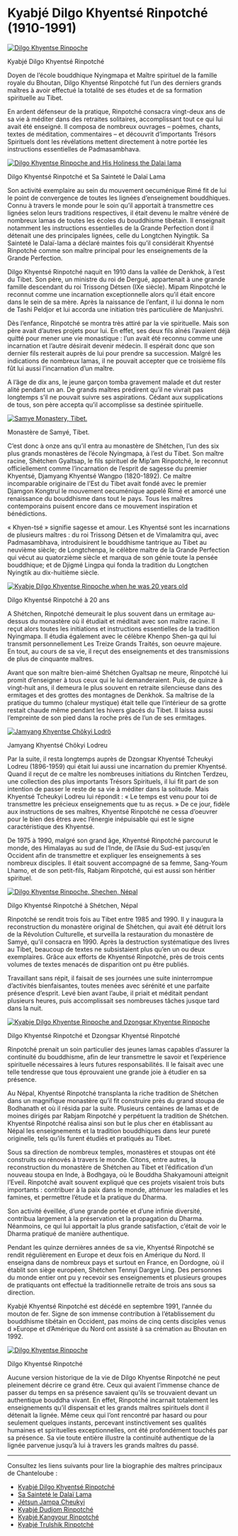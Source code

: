#  Kyabjé Dilgo Khyentsé Rinpotché (1910-1991) 

[ ![Dilgo Khyentse Rinpoche](/images/img_DKR_portrait1-150x150.jpg) ](http://www.songtsen.org/songtsen/wp-content/uploads/sites/2/2013/12/img_DKR_portrait1.jpg)

Kyabjé Dilgo Khyentsé Rinpotché 

Doyen de l’école bouddhique Nyingmapa et Maître spirituel de la famille royale du Bhoutan, Dilgo Khyentsé Rinpotché fut l’un des derniers grands maîtres à avoir effectué la totalité de ses études et de sa formation spirituelle au Tibet. 

En ardent défenseur de la pratique, Rinpotché consacra vingt-deux ans de sa vie à méditer dans des retraites solitaires, accomplissant tout ce qui lui avait été enseigné. Il composa de nombreux ouvrages – poèmes, chants, textes de méditation, commentaires – et découvrit d’importants Trésors Spirituels dont les révélations mettent directement à notre portée les instructions essentielles de Padmasambhava. 

[ ![Dilgo Khyentse Rinpoche and His Holiness the Dalai lama](/images/img_DKR_HHDL_transmission-150x150.jpg) ](http://www.songtsen.org/songtsen/wp-content/uploads/sites/2/2013/12/img_DKR_HHDL_transmission.jpg)

Dilgo Khyentsé Rinpotché et Sa Sainteté le Dalaï Lama 

Son activité exemplaire au sein du mouvement oecuménique Rimé fit de lui le point de convergence de toutes les lignées d’enseignement bouddhiques. Connu à travers le monde pour le soin qu’il apportait à transmettre ces lignées selon leurs traditions respectives, il était devenu le maître vénéré de nombreux lamas de toutes les écoles du bouddhisme tibétain. Il enseignait notamment les instructions essentielles de la Grande Perfection dont il détenait une des principales lignées, celle du Longtchen Nyingtik. Sa Sainteté le Dalaï-lama a déclaré maintes fois qu’il considérait Khyentsé Rinpotché comme son maître principal pour les enseignements de la Grande Perfection. 

Dilgo Khyentsé Rinpotché naquit en 1910 dans la vallée de Denkhok, à l’est du Tibet. Son père, un ministre du roi de Dergué, appartenait à une grande famille descendant du roi Trissong Détsen (IXe siècle). Mipam Rinpotché le reconnut comme une incarnation exceptionnelle alors qu’il était encore dans le sein de sa mère. Après la naissance de l’enfant, il lui donna le nom de Tashi Peldjor et lui accorda une initiation très particulière de Manjushri. 

Dès l’enfance, Rinpotché se montra très attiré par la vie spirituelle. Mais son père avait d’autres projets pour lui. En effet, ses deux fils aînés l’avaient déjà quitté pour mener une vie monastique : l’un avait été reconnu comme une incarnation et l’autre désirait devenir médecin. Il espérait donc que son dernier fils resterait auprès de lui pour prendre sa succession. Malgré les indications de nombreux lamas, il ne pouvait accepter que ce troisième fils fût lui aussi l’incarnation d’un maître. 

A l’âge de dix ans, le jeune garçon tomba gravement malade et dut rester alité pendant un an. De grands maîtres prédirent qu’il ne vivrait pas longtemps s’il ne pouvait suivre ses aspirations. Cédant aux supplications de tous, son père accepta qu’il accomplisse sa destinée spirituelle. 

[ ![Samye Monastery, Tibet.](/images/img_shechen_tibet-150x150.jpg) ](http://www.songtsen.org/songtsen/wp-content/uploads/sites/2/2013/12/img_shechen_tibet.jpg)

Monastère de Samyé, Tibet. 

C’est donc à onze ans qu’il entra au monastère de Shétchen, l’un des six plus grands monastères de l’école Nyingmapa, à l’est du Tibet. Son maître racine, Shétchen Gyaltsap, le fils spirituel de Mip’am Rinpotché, le reconnut officiellement comme l’incarnation de l’esprit de sagesse du premier Khyentsé, Djamyang Khyentsé Wangpo (1820-1892). Ce maître incomparable originaire de l’Est du Tibet avait fondé avec le premier Djamgon Kongtrul le mouvement oecuménique appelé Rimé et amorcé une renaissance du bouddhisme dans tout le pays. Tous les maîtres contemporains puisent encore dans ce mouvement inspiration et bénédictions. 

« Khyen-tsé » signifie sagesse et amour. Les Khyentsé sont les incarnations de plusieurs maîtres : du roi Trissong Détsen et de Vimalamitra qui, avec Padmasambhava, introduisirent le bouddhisme tantrique au Tibet au neuvième siècle; de Longtchenpa, le célèbre maître de la Grande Perfection qui vécut au quatorzième siècle et marqua de son génie toute la pensée bouddhique; et de Djigmé Lingpa qui fonda la tradition du Longtchen Nyingtik au dix-huitième siècle. 

[ ![Kyabje Dilgo Khyentse Rinpoche when he was 20 years old](/images/img_DKR_20ans-223x300.jpg) ](http://www.songtsen.org/songtsen/wp-content/uploads/sites/2/2013/12/img_DKR_20ans.jpg)

Dilgo Khyentsé Rinpotché à 20 ans 

A Shétchen, Rinpotché demeurait le plus souvent dans un ermitage au-dessus du monastère où il étudiait et méditait avec son maître racine. Il reçut alors toutes les initiations et instructions essentielles de la tradition Nyingmapa. Il étudia également avec le célèbre Khenpo Shen-ga qui lui transmit personnellement Les Treize Grands Traités, son oeuvre majeure. En tout, au cours de sa vie, il reçut des enseignements et des transmissions de plus de cinquante maîtres. 

Avant que son maître bien-aimé Shétchen Gyaltsap ne meure, Rinpotché lui promit d’enseigner à tous ceux qui le lui demanderaient. Puis, de quinze à vingt-huit ans, il demeura le plus souvent en retraite silencieuse dans des ermitages et des grottes des montagnes de Denkhok. Sa maîtrise de la pratique du tummo (chaleur mystique) était telle que l’intérieur de sa grotte restait chaude même pendant les hivers glacés du Tibet. Il laissa aussi l’empreinte de son pied dans la roche près de l’un de ses ermitages. 

[ ![Jamyang Khyentse Chökyi Lodrö](/images/img_JKJL-237x300.jpg) ](http://www.songtsen.org/songtsen/wp-content/uploads/sites/2/2013/12/img_JKJL.jpg)

Jamyang Khyentsé Chökyi Lodreu 

Par la suite, il resta longtemps auprès de Dzongsar Khyentsé Tcheukyi Lodreu (1896-1959) qui était lui aussi une incarnation du premier Khyentsé. Quand il reçut de ce maître les nombreuses initiations du Rintchen Terdzeu, une collection des plus importants Trésors Spirituels, il lui fit part de son intention de passer le reste de sa vie à méditer dans la solitude. Mais Khyentsé Tcheukyi Lodreu lui répondit : « Le temps est venu pour toi de transmettre les précieux enseignements que tu as reçus. » De ce jour, fidèle aux instructions de ses maîtres, Khyentsé Rinpotché ne cessa d’oeuvrer pour le bien des êtres avec l’énergie inépuisable qui est le signe caractéristique des Khyentsé. 

De 1975 à 1990, malgré son grand âge, Khyentsé Rinpotché parcourut le monde, des Himalayas au sud de l’Inde, de l’Asie du Sud-est jusqu’en Occident afin de transmettre et expliquer les enseignements à ses nombreux disciples. Il était souvent accompagné de sa femme, Sang-Youm Lhamo, et de son petit-fils, Rabjam Rinpotché, qui est aussi son héritier spirituel. 

[ ![Dilgo Khyentse Rinpoche, Shechen, Népal](/images/img_DKR_pratique-150x150.jpg) ](http://www.songtsen.org/songtsen/wp-content/uploads/sites/2/2013/12/img_DKR_pratique.jpg)

Dilgo Khyentsé Rinpotché à Shétchen, Népal 

Rinpotché se rendit trois fois au Tibet entre 1985 and 1990. Il y inaugura la reconstruction du monastère original de Shétchen, qui avait été détruit lors de la Révolution Culturelle, et surveilla la restauration du monastère de Samyé, qu’il consacra en 1990. Après la destruction systématique des livres au Tibet, beaucoup de textes ne subsistaient plus qu’en un ou deux exemplaires. Grâce aux efforts de Khyentsé Rinpotché, près de trois cents volumes de textes menacés de disparition ont pu être publiés. 

Travaillant sans répit, il faisait de ses journées une suite ininterrompue d’activités bienfaisantes, toutes menées avec sérénité et une parfaite présence d’esprit. Levé bien avant l’aube, il priait et méditait pendant plusieurs heures, puis accomplissait ses nombreuses tâches jusque tard dans la nuit. 

[ ![Kyabje Dilgo Khyentse Rinpoche and Dzongsar Khyentse Rinpoche](/images/img_DKR_DR-215x300.jpg) ](http://www.songtsen.org/songtsen/wp-content/uploads/sites/2/2013/12/img_DKR_DR.jpg)

Dilgo Khyentsé Rinpotché et Dzongsar Khyentsé Rinpotché 

Rinpotché prenait un soin particulier des jeunes lamas capables d’assurer la continuité du bouddhisme, afin de leur transmettre le savoir et l’expérience spirituelle nécessaires à leurs futures responsabilités. Il le faisait avec une telle tendresse que tous éprouvaient une grande joie à étudier en sa présence. 

Au Népal, Khyentsé Rinpotché transplanta la riche tradition de Shétchen dans un magnifique monastère qu’il fit construire près du grand stoupa de Bodhanath et où il résida par la suite. Plusieurs centaines de lamas et de moines dirigés par Rabjam Rinpotché y perpétuent la tradition de Shétchen. Khyentsé Rinpotché réalisa ainsi son but le plus cher en établissant au Népal les enseignements et la tradition bouddhiques dans leur pureté originelle, tels qu’ils furent étudiés et pratiqués au Tibet. 

Sous sa direction de nombreux temples, monastères et stoupas ont été construits ou rénovés à travers le monde. Citons, entre autres, la reconstruction du monastère de Shétchen au Tibet et l’édification d’un nouveau stoupa en Inde, à Bodhgaya, où le Bouddha Shakyamouni atteignit l’Eveil. Rinpotché avait souvent expliqué que ces projets visaient trois buts importants : contribuer à la paix dans le monde, atténuer les maladies et les famines, et permettre l’étude et la pratique du Dharma. 

Son activité éveillée, d’une grande portée et d’une infinie diversité, contribua largement à la préservation et la propagation du Dharma. Néanmoins, ce qui lui apportait la plus grande satisfaction, c’était de voir le Dharma pratiqué de manière authentique. 

Pendant les quinze dernières années de sa vie, Khyentsé Rinpotché se rendit régulièrement en Europe et deux fois en Amérique du Nord. Il enseigna dans de nombreux pays et surtout en France, en Dordogne, où il établit son siège européen, Shétchen Tennyi Dargye Ling. Des personnes du monde entier ont pu y recevoir ses enseignements et plusieurs groupes de pratiquants ont effectué la traditionnelle retraite de trois ans sous sa direction. 

Kyabjé Khyentsé Rinpotché est décédé en septembre 1991, l’année du mouton de fer. Signe de son immense contribution à l’établissement du bouddhisme tibétain en Occident, pas moins de cinq cents disciples venus d »Europe et d’Amérique du Nord ont assisté à sa crémation au Bhoutan en 1992. 

[ ![Dilgo Khyentse Rinpoche ](/images/img_DKR_portrait_2-205x300.jpg) ](http://www.songtsen.org/songtsen/wp-content/uploads/sites/2/2013/12/img_DKR_portrait_2.jpg)

Dilgo Khyentsé Rinpotché 

Aucune version historique de la vie de Dilgo Khyentse Rinpotché ne peut pleinement décrire ce grand être. Ceux qui avaient l’immense chance de passer du temps en sa présence savaient qu’ils se trouvaient devant un authentique bouddha vivant. En effet, Rinpotché incarnait totalement les enseignements qu’il dispensait et les grands maîtres spirituels dont il détenait la lignée. Même ceux qui l’ont rencontré par hasard ou pour seulement quelques instants, percevant instinctivement ses qualités humaines et spirituelles exceptionnelles, ont été profondément touchés par sa présence. Sa vie toute entière illustre la continuité authentique de la lignée parvenue jusqu’à lui à travers les grands maîtres du passé. 

* * *

Consultez les liens suivants pour lire la biographie des maîtres principaux de Chanteloube : 

  * [ Kyabjé Dilgo Khyentsé Rinpotché ](http://www.songtsen.org/songtsen/fr/founding-teachers/dilgo-khyentse-rinpoche/)
  * [ Sa Sainteté le Dalaï Lama ](http://www.songtsen.org/songtsen/fr/founding-teachers/his-holiness-the-dalai-lama/)
  * [ Jétsun Jampa Cheukyi ](http://www.songtsen.org/songtsen/fr/founding-teachers/jetsun-jampa-chokyi/)
  * [ Kyabjé Dudjom Rinpotché ](http://www.songtsen.org/songtsen/fr/founding-teachers/kyabje-dudjom-rinpoche/)
  * [ Kyabjé Kangyour Rinpotché ](http://www.songtsen.org/songtsen/fr/founding-teachers/kyabje-kangyur-rinpoche/)
  * [ Kyabjé Trulshik Rinpotché ](http://www.songtsen.org/songtsen/fr/founding-teachers/kyabje-trulshik-rinpoche/)


